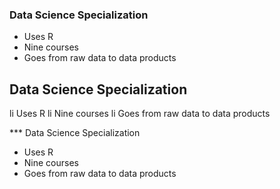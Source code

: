 ### Data Science Specialization 

* Uses R 
* Nine courses 
* Goes from raw data to data products

## Data Science Specialization 

li Uses R 
li Nine courses 
li Goes from raw data to data products

*** Data Science Specialization 

* Uses R 
* Nine courses 
* Goes from raw data to data products
